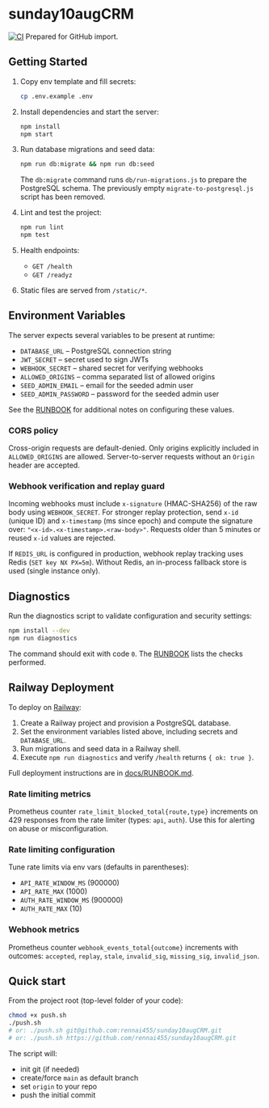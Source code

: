 # sunday10augCRM

[![CI](https://github.com/rennai455/sunday10augCRM/actions/workflows/ci.yml/badge.svg)](https://github.com/rennai455/sunday10augCRM/actions/workflows/ci.yml)
Prepared for GitHub import.

## Getting Started

1. Copy env template and fill secrets:

   ```bash
   cp .env.example .env
   ```

2. Install dependencies and start the server:

   ```bash
   npm install
   npm start
   ```

3. Run database migrations and seed data:

   ```bash
   npm run db:migrate && npm run db:seed
   ```

   The `db:migrate` command runs `db/run-migrations.js` to prepare the
   PostgreSQL schema. The previously empty `migrate-to-postgresql.js` script
   has been removed.

4. Lint and test the project:

   ```bash
   npm run lint
   npm test
   ```

5. Health endpoints:
   - `GET /health`
   - `GET /readyz`

6. Static files are served from `/static/*`.

## Environment Variables

The server expects several variables to be present at runtime:

- `DATABASE_URL` – PostgreSQL connection string
- `JWT_SECRET` – secret used to sign JWTs
- `WEBHOOK_SECRET` – shared secret for verifying webhooks
- `ALLOWED_ORIGINS` – comma separated list of allowed origins
- `SEED_ADMIN_EMAIL` – email for the seeded admin user
- `SEED_ADMIN_PASSWORD` – password for the seeded admin user

See the [RUNBOOK](RUNBOOK.md#environment-variables) for additional notes on configuring these values.

### CORS policy
Cross-origin requests are default-denied. Only origins explicitly included in `ALLOWED_ORIGINS` are allowed. Server-to-server requests without an `Origin` header are accepted.

### Webhook verification and replay guard
Incoming webhooks must include `x-signature` (HMAC-SHA256) of the raw body using `WEBHOOK_SECRET`.
For stronger replay protection, send `x-id` (unique ID) and `x-timestamp` (ms since epoch) and compute the signature over: `"<x-id>.<x-timestamp>.<raw-body>"`.
Requests older than 5 minutes or reused `x-id` values are rejected.

If `REDIS_URL` is configured in production, webhook replay tracking uses Redis (`SET key NX PX=5m`). Without Redis, an in-process fallback store is used (single instance only).

## Diagnostics

Run the diagnostics script to validate configuration and security settings:

```bash
npm install --dev
npm run diagnostics
```

The command should exit with code `0`. The [RUNBOOK](RUNBOOK.md#acceptance-checklist) lists the checks performed.

## Railway Deployment

To deploy on [Railway](https://railway.app):

1. Create a Railway project and provision a PostgreSQL database.
2. Set the environment variables listed above, including secrets and `DATABASE_URL`.
3. Run migrations and seed data in a Railway shell.
4. Execute `npm run diagnostics` and verify `/health` returns `{ ok: true }`.

Full deployment instructions are in [docs/RUNBOOK.md](docs/RUNBOOK.md).

### Rate limiting metrics
Prometheus counter `rate_limit_blocked_total{route,type}` increments on 429 responses from the rate limiter (types: `api`, `auth`). Use this for alerting on abuse or misconfiguration.

### Rate limiting configuration
Tune rate limits via env vars (defaults in parentheses):
- `API_RATE_WINDOW_MS` (900000)
- `API_RATE_MAX` (1000)
- `AUTH_RATE_WINDOW_MS` (900000)
- `AUTH_RATE_MAX` (10)

### Webhook metrics
Prometheus counter `webhook_events_total{outcome}` increments with outcomes: `accepted`, `replay`, `stale`, `invalid_sig`, `missing_sig`, `invalid_json`.

## Quick start

From the project root (top-level folder of your code):

```bash
chmod +x push.sh
./push.sh
# or: ./push.sh git@github.com:rennai455/sunday10augCRM.git
# or: ./push.sh https://github.com/rennai455/sunday10augCRM.git
```

The script will:

- init git (if needed)
- create/force `main` as default branch
- set `origin` to your repo
- push the initial commit
